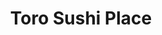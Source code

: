 ---
layout: place
title: Toro Sushi Place
permalink: /washington/spokane-valley/toro-sushi-place.html
stateAbbr: WA
stateName: Washington
cityName: Spokane Valley
seo:
  type: restaurant
  links: https://www.facebook.com/torosushispokane/
place_id: ChIJI7iql4TfYVMRNWjnv1AP4_Y
photos:
  - name: >-
      places/ChIJI7iql4TfYVMRNWjnv1AP4_Y/photos/AeeoHcK_2g1sDghtMRlnEUHPFHtK_PHBbWDDpbAdHqArmY9sZSQ4X65V0wI98ZvwttaRDX7b7uJs69GqraufGB-ZX6MIaj83ENjYwK32PH4LCTzjEmGMee7OFBo90ejIHz2NMNZBjlKMSr4yL0MTPM0rw9n2vZqimHaLBYTqzXRk43ayOEy3jyPke4CYDYNnOVTfOPLq94fGR0xADJJfOoSJ4uR8YTl0-_40J-dJa64Zdm4b1T6gpPXaToOwBG6RfCcvhip9X60ewnA5_lD0_WkqnthtZVPQplgZvDLGVtx8_icOPoj8mGYZyK159cw7Bcf8nEsuLko5jL6lz7V9WOmbzBi0jAMWoO7E8qRMH3ioHlNIsPmcUSfT6_hDtnpAMP5xWaDBdkaLjC-9laX10Ec8WY2GS3d-1pR_w44DkwthkP1-cK8
    widthPx: 4032
    heightPx: 3024
    authorAttributions:
      - displayName: Imogen Phillips
        uri: https://maps.google.com/maps/contrib/103970680586779130194
        photoUri: >-
          https://lh3.googleusercontent.com/a-/ALV-UjVsVPzkblaPfIApnm8-1gwMqgpBWQJAdKxJZLnwNqbgubBO0oCz=s100-p-k-no-mo
    flagContentUri: >-
      https://www.google.com/local/imagery/report/?cb_client=maps_api_places.places_api&image_key=!1e10!2sCIHM0ogKEICAgICktdqZmAE&hl=en-US
    googleMapsUri: >-
      https://www.google.com/maps/place//data=!3m4!1e2!3m2!1sCIHM0ogKEICAgICktdqZmAE!2e10!4m2!3m1!1s0x5361df8497aab823:0xf6e30f50bfe76835
  - name: >-
      places/ChIJI7iql4TfYVMRNWjnv1AP4_Y/photos/AeeoHcJUFlEtfgTeS5K-D03Xl3Safi4mUG4ZaNfZY49GkYh5f00XtlJ8brtQW7Ztp9NY6RI6tZgz4YC0CCT2y10KRnFjaWcMm7MyNy4fdIolhQ3Jbe3vyOzL_4yFBy69TVXyuTvtCjTw7pIQwbN5FXji7jmHw92rpMLanTGCA4vCMMgBcfpIMCrlYWB1vtBCNicYRAftZRFP8mPSoJyS2x8wm-IQICD2z2hwslRRYdUF1WcC0dHCBkTIQ4pOCNLt2XJqKKtHyqODZ3ugqkhn5KfyDrjpw1xPPQJnlFxS97sOWGK0RPIIUBlZsVC8Aks_Bv_ctiU2ylB782mJBNpA2cXeBtEdAZaZp1inhUU0v4PtbVb2FWdznSWQiORj4biIK60dOmN8iiQH8MvmRqYzgKaXsZskukijUwwzDjF9OZSxbUm9bQ
    widthPx: 4030
    heightPx: 2692
    authorAttributions:
      - displayName: E H.
        uri: https://maps.google.com/maps/contrib/103430870429753402652
        photoUri: >-
          https://lh3.googleusercontent.com/a-/ALV-UjVhMiBK3cHkpTbicTBcRY10dKMjgfkk_jQC3X3ueyquEN3jmpaqJw=s100-p-k-no-mo
    flagContentUri: >-
      https://www.google.com/local/imagery/report/?cb_client=maps_api_places.places_api&image_key=!1e10!2sCIHM0ogKEICAgIC-y4KbeA&hl=en-US
    googleMapsUri: >-
      https://www.google.com/maps/place//data=!3m4!1e2!3m2!1sCIHM0ogKEICAgIC-y4KbeA!2e10!4m2!3m1!1s0x5361df8497aab823:0xf6e30f50bfe76835
  - name: >-
      places/ChIJI7iql4TfYVMRNWjnv1AP4_Y/photos/AeeoHcKabdiIzm2Zcx4oPvbByVubvObSI6n6X8RQkyFzfXF5j6aDwgDmXzbDxpsvrhxcmOlpRgP-RpdKIe7f_DiaTAc_2kNYxyFbawsnCk7eUL4z5Sdak6NUn_vu8TlPwTFhYgnH32lR4Syh5w86WJy_HDvras_4KCdDZ_baFUWadhr3cRCrUyY_8Y6pWgzbbXtUDFtHksUtgAi0oK51MqRdwlY2I7tsKIAF46avSwP5KMBV2zjFT3l9xUA0QD5r5y8jItHubRLGgKzM6pc-sFsDQjFZeDiitW5VbjlMCGIcF5DJ39nRezAeFfwPDKRq4IWcL7-2z8vRu65mlqG4YVU4lbkZpVA3B1HclUe4MKzSgRpdVubIjQ-auqu5uZ7vu2nZNyfoOEPNv_r_6ni-eJqWJIJi3eKe6SvNz6U5MzGzt-53kA
    widthPx: 2560
    heightPx: 1920
    authorAttributions:
      - displayName: Francisco Santos
        uri: https://maps.google.com/maps/contrib/108282107968875639509
        photoUri: >-
          https://lh3.googleusercontent.com/a-/ALV-UjWflJrFsNe4mZ84WoVLMvMcrR2LtKO5uFe4GMvO0EhOXT0nVn5Qjg=s100-p-k-no-mo
    flagContentUri: >-
      https://www.google.com/local/imagery/report/?cb_client=maps_api_places.places_api&image_key=!1e10!2sCIHM0ogKEICAgICDgPWAUQ&hl=en-US
    googleMapsUri: >-
      https://www.google.com/maps/place//data=!3m4!1e2!3m2!1sCIHM0ogKEICAgICDgPWAUQ!2e10!4m2!3m1!1s0x5361df8497aab823:0xf6e30f50bfe76835
  - name: >-
      places/ChIJI7iql4TfYVMRNWjnv1AP4_Y/photos/AeeoHcJzCpd7kz1Z0FZYBi4_QvRIQV4ZiQp3igWq0FnD6WvML80nKygtS6lEJgJHzW3JP4gNaouFJuKTMQ1cgYkp6kuOXa_Yt6khINJl7wYImXYQ7SnaM3El-j-xumMAhaZQ4i1KbHNVaDn1eF5lcNqReGBfanDAAlbARil8HRSikiHTKI-8uc6V01wx1tL7T2pnFQqSCE1gPy0jXma2jMyvLfbWSYnkOOgK3OB1oAsf6twOTomQ63ZmrdnPHVims-U8pHLKOgfXZ92y30e2N30QTwHGtiHLpO2LGEMlPcEmyHy5kNCuUgg03AO2ewfx-miyRkk2GkydKHzYqqr0d5ODdsk5DsXWeSmLf85x9Vwi2Oq8RPCOcrf68CPLTUll0WSJEeZTW4bkqw3KH5OU4cmQoYuMbAFSWDYzutSVIZmnsSOhBQ
    widthPx: 4032
    heightPx: 3024
    authorAttributions:
      - displayName: Phuong Ngo
        uri: https://maps.google.com/maps/contrib/100519650688150719209
        photoUri: >-
          https://lh3.googleusercontent.com/a/ACg8ocLKnmJPqfMnUb3ZIk7KeRIzGqV0Jd_8L1YBIH6ETSkOBxC0xQ=s100-p-k-no-mo
    flagContentUri: >-
      https://www.google.com/local/imagery/report/?cb_client=maps_api_places.places_api&image_key=!1e10!2sCIHM0ogKEICAgIDskcO_Bg&hl=en-US
    googleMapsUri: >-
      https://www.google.com/maps/place//data=!3m4!1e2!3m2!1sCIHM0ogKEICAgIDskcO_Bg!2e10!4m2!3m1!1s0x5361df8497aab823:0xf6e30f50bfe76835
  - name: >-
      places/ChIJI7iql4TfYVMRNWjnv1AP4_Y/photos/AeeoHcJuXylZyn5SIv4SVveCNC9VQTZTKLjQBCGFYubOy3OVHqXwcFiZi7bAIFx_rX-3qY5HqUcwe2ZX4Y-NNPwu9Rg_u9WCWRBvpBJGZ0ssvKx6MeyPQ1lm4g9_xhyVO37Qp8rNCi6onHXJ_0xCCDHecQC_FY-gzu_xh3rUJemXmHGepYbwOhX6QB6JeUWU5MJq5YTxLNQIRsGokiAVwWXFbYlWxVNCvGTvx1_Hca9AmzUQc138EYD-uP8YLPoUc_UE2keiTiNs-iks7uuXTPh8E3jSA49YIua95Md_HDQLhehaa5goFtOB32zRWrwbeOLEWQUIxO2JRPbyyheDUY2Odun1-xuDDNGgm96rscc2SfRXeXZGkD-Bm95jwxJzNgT3OQd4phEqb3cd9NA5fdUqT8aF9ZYD0-EQcXT5938oqI_89A
    widthPx: 3024
    heightPx: 4032
    authorAttributions:
      - displayName: TnT
        uri: https://maps.google.com/maps/contrib/109787564353895443566
        photoUri: >-
          https://lh3.googleusercontent.com/a-/ALV-UjUSaXPvbJR7AD1lvBscPBtpRwbj87aZYiyET6h262rz-mwC4Yah4A=s100-p-k-no-mo
    flagContentUri: >-
      https://www.google.com/local/imagery/report/?cb_client=maps_api_places.places_api&image_key=!1e10!2sCIHM0ogKEICAgIDTuOv7Rg&hl=en-US
    googleMapsUri: >-
      https://www.google.com/maps/place//data=!3m4!1e2!3m2!1sCIHM0ogKEICAgIDTuOv7Rg!2e10!4m2!3m1!1s0x5361df8497aab823:0xf6e30f50bfe76835
  - name: >-
      places/ChIJI7iql4TfYVMRNWjnv1AP4_Y/photos/AeeoHcIZvqt418rHHcZ2cwNn8ScqFTbfPxUb2eJHmSYK7qvmyte8fRRgihbv5eQTZP6NO0tdsri-jEOMAMrvJmt5prf_j7n_zHgFxxoRsc4UXRSHDnWo68s8cD9-7ArA6W2AbFwVdh6U5S1OvRmGqkFO25hkWDLC47PPi246QNBqjWC_zdQUGm0-TwiFhEwMTDwQVIfu4zCbio2iuB7L0iZw4rgjjhNKTk9KJYCsYQv5phSfHfcSUTDPK9BtdLOIadk_bKfMOBnURWraVmh2cXdlOPC8xzb768H0OOyBcMQ1yS9uQ_gKf68LHxlzfLXqUluDkgwL6yWRQicXYm5aMOl14ZE0yFXhyJtZSmor7xHjIzU8Ik-xNwEKVTJzaIHExu5wlyGNDnsyiZgCdcMUZ7r3b2NYCufa37dUPfO768L2Pdc
    widthPx: 3024
    heightPx: 4032
    authorAttributions:
      - displayName: Alphie
        uri: https://maps.google.com/maps/contrib/103712600179436636404
        photoUri: >-
          https://lh3.googleusercontent.com/a-/ALV-UjWsghD0dNFkE14C4uLuGPxXm_dWJAT3XQqjOKIjSyURwh2mmcBu=s100-p-k-no-mo
    flagContentUri: >-
      https://www.google.com/local/imagery/report/?cb_client=maps_api_places.places_api&image_key=!1e10!2sCIHM0ogKEICAgICuyY_YJg&hl=en-US
    googleMapsUri: >-
      https://www.google.com/maps/place//data=!3m4!1e2!3m2!1sCIHM0ogKEICAgICuyY_YJg!2e10!4m2!3m1!1s0x5361df8497aab823:0xf6e30f50bfe76835
  - name: >-
      places/ChIJI7iql4TfYVMRNWjnv1AP4_Y/photos/AeeoHcJo1P9SfBu9uZQKTEkQlgJE_6Ba6kUMelsoGMn7S8COxOwkO8o7iBBD0tZa45kcM2v59hmXsfsE9XTJObAfgTd2GkA2l_5E55axbdbF05u3daWVNGFiR4rLZ_Y9eROpRQBVnxtmuIPHK7il56fkfu5ex50pfKMusH12pteKSxCylHXeqLzReeJKln4SAiypW3W3VN-DBFaI3ij74lPG5hrWyP7_kK9_gPaGHdJ5YLDZ7bteNY5KmemvxwQu7FbKJvazxsHlQTEI-qbs-rjGyIBw6u2n3q2-2l9SLnBiuOSKM591CO_HZTIx0ri4-_9AzSlgVpwxIna1s-XrDAAhSkMdX4qJGd_CaV-tmzrlY7Xx1l_hEYh2s84-624doybAThskeK7s566OB3T96gbS8fNj_fkrSKYR83tMbnc7NwJqvQ
    widthPx: 4032
    heightPx: 2268
    authorAttributions:
      - displayName: tachypnea
        uri: https://maps.google.com/maps/contrib/113232366847190480440
        photoUri: >-
          https://lh3.googleusercontent.com/a-/ALV-UjVSZHV_lgUD9zIZq1fFH3dkkHtPmgOd_NxDH9gL5VASwcYOidsywg=s100-p-k-no-mo
    flagContentUri: >-
      https://www.google.com/local/imagery/report/?cb_client=maps_api_places.places_api&image_key=!1e10!2sCIHM0ogKEICAgICep72qGA&hl=en-US
    googleMapsUri: >-
      https://www.google.com/maps/place//data=!3m4!1e2!3m2!1sCIHM0ogKEICAgICep72qGA!2e10!4m2!3m1!1s0x5361df8497aab823:0xf6e30f50bfe76835
  - name: >-
      places/ChIJI7iql4TfYVMRNWjnv1AP4_Y/photos/AeeoHcJL7Juwr3nJbYp_yodJgvZ5dfrwvLG8osHf-MQ2tTWhXDaD-3qDpknHtRllQPy1i28G6r3-Idz6cNNjRoP0FMxqdNZMQMTrPnvRhSV-92SOtzk86aMavBfx74mwEGm7o8CWNSRTz2Ha-N7KIvoShuuYJwaa2jw3-qBwwB0HRo6IgM_t2XA3ykLqFefouiE8bN4cOZ6puLUs2P774TsVTzu3sA8F4t9rybmzYBJZgMJSghSJdKLZ_o_prh8mtxWjyAHXseM6CUruh0WACqqWH30d25umrh2xgfzzvJrrqncqKMovNWBIt4EPp8-t2cpPw0EgVhPm_a2q6q3IsLzvphLR0J8jmlvUA7BmQS4Mf4IHZPfJ_tk0N6AfDi1ggmZj8IfJdQwaoCnpYr42G1SxWJ3S4mWybo0zH37UWcSQmW3_TDv_
    widthPx: 3024
    heightPx: 4032
    authorAttributions:
      - displayName: TnT
        uri: https://maps.google.com/maps/contrib/109787564353895443566
        photoUri: >-
          https://lh3.googleusercontent.com/a-/ALV-UjUSaXPvbJR7AD1lvBscPBtpRwbj87aZYiyET6h262rz-mwC4Yah4A=s100-p-k-no-mo
    flagContentUri: >-
      https://www.google.com/local/imagery/report/?cb_client=maps_api_places.places_api&image_key=!1e10!2sCIHM0ogKEICAgIDTuOv7hgE&hl=en-US
    googleMapsUri: >-
      https://www.google.com/maps/place//data=!3m4!1e2!3m2!1sCIHM0ogKEICAgIDTuOv7hgE!2e10!4m2!3m1!1s0x5361df8497aab823:0xf6e30f50bfe76835
  - name: >-
      places/ChIJI7iql4TfYVMRNWjnv1AP4_Y/photos/AeeoHcJ0GRWBH1yHZdJdB-dRYDUbuPXiAC2d5RqVapy2OUnPmYsFS0WqX3n2h1HNIhHMAZY2tXLmOJZopKoMs_F7SkIEPaEo8UpMQ5dHX0QG2q28qH4BObRqwlmJNf4IXc8vQ2JZKFwrY8viurSXJtvT3-MhXHNmuA5Q-6DJn-8v1qhor5J545FJ6zZF3waeehBJd0jfVzL12SxLlBDsx0ILCan3oolhNadO38QnRmqvo-7NwcmQEyvZIVUT_Myj5EPMkt9fzflXyUnCKI7LTy78LZVp3HiRXqIn48AZA1BNhLJNdQqLxjqpnvbEhSQRQilYv9hpWcwCSzmyYF0OCRVW0Ggr3eK1BHNeFg5ZRbfbzzmsH6HARhk_2nAW6TvB79JT0z-NOgZTPb3JPwmFav65y2-gtD1C7Jm4A-DmIRNdaosGItI
    widthPx: 3000
    heightPx: 4000
    authorAttributions:
      - displayName: Kerri M
        uri: https://maps.google.com/maps/contrib/107708869672325762684
        photoUri: >-
          https://lh3.googleusercontent.com/a-/ALV-UjXWwD92qzQr1CLu_AbmpPytsuzO0DeE3xdOjeqVZOnKXTs2OyKTBw=s100-p-k-no-mo
    flagContentUri: >-
      https://www.google.com/local/imagery/report/?cb_client=maps_api_places.places_api&image_key=!1e10!2sCIHM0ogKEICAgICp0LvctgE&hl=en-US
    googleMapsUri: >-
      https://www.google.com/maps/place//data=!3m4!1e2!3m2!1sCIHM0ogKEICAgICp0LvctgE!2e10!4m2!3m1!1s0x5361df8497aab823:0xf6e30f50bfe76835
  - name: >-
      places/ChIJI7iql4TfYVMRNWjnv1AP4_Y/photos/AeeoHcIRAuetjS9QrgsXbjLhv9V2x236nVIzPiUil_g6BnjesAe-YAdnwj0Xxk4XfzPkLpatFQB0unfvB7N_IV5CC1Emz4i9HUNYfyvFS83OQ7f4tpAeOKOAiw2l4cWcZcwyJK-pSbEdVaAeJKgG8HiDhplShSQtO3s6jA2Cza4SyBywmUryQml-j4fa9UyV04qA2puXkr3Yd2kdRNl_HlOiXI2HhsRGaj7EMUR4jy-84_6x82NNNkrWb7Mfs9trjVooG_YfffTKlLDIWrklR2KuH6M9COm2JOTg-jW0-e1rXZIBnSeJ_Hig5PT1HIcPy-XbM1AK1j-fB-Vvg5PZfPuoM2k_B6UmTuYUnKrQSpAjpel-JpXdNFu4wig1W8oU3keAYLciCfhfgfDuazZqHBZ-6uneIZQKSp7ecL0g4QR2rw4
    widthPx: 3024
    heightPx: 4032
    authorAttributions:
      - displayName: Robert Bingham
        uri: https://maps.google.com/maps/contrib/102259350322958214524
        photoUri: >-
          https://lh3.googleusercontent.com/a-/ALV-UjXZarhsTQi71z24Yz0ME5qM-SUpeeH-XNWDWMo0z_dmGeVoE5tBzg=s100-p-k-no-mo
    flagContentUri: >-
      https://www.google.com/local/imagery/report/?cb_client=maps_api_places.places_api&image_key=!1e10!2sCIHM0ogKEICAgIC-3taXCw&hl=en-US
    googleMapsUri: >-
      https://www.google.com/maps/place//data=!3m4!1e2!3m2!1sCIHM0ogKEICAgIC-3taXCw!2e10!4m2!3m1!1s0x5361df8497aab823:0xf6e30f50bfe76835
address: 328 N Sullivan Rd, Spokane Valley, WA 99037, USA
street: 328 N Sullivan Rd
city: Spokane Valley
state: WA
zip: '99037'
country: USA
neighborhood: Veradale
latitude: '47.660100'
longitude: '-117.195427'
accessibility_options:
  wheelchairAccessibleParking: true
  wheelchairAccessibleEntrance: true
  wheelchairAccessibleRestroom: true
  wheelchairAccessibleSeating: true
business_status: OPERATIONAL
name: Toro Sushi Place
google_maps_links:
  directionsUri: >-
    https://www.google.com/maps/dir//''/data=!4m7!4m6!1m1!4e2!1m2!1m1!1s0x5361df8497aab823:0xf6e30f50bfe76835!3e0
  placeUri: https://maps.google.com/?cid=17790079792535005237
  writeAReviewUri: >-
    https://www.google.com/maps/place//data=!4m3!3m2!1s0x5361df8497aab823:0xf6e30f50bfe76835!12e1
  reviewsUri: >-
    https://www.google.com/maps/place//data=!4m4!3m3!1s0x5361df8497aab823:0xf6e30f50bfe76835!9m1!1b1
  photosUri: >-
    https://www.google.com/maps/place//data=!4m3!3m2!1s0x5361df8497aab823:0xf6e30f50bfe76835!10e5
primary_type: Sushi Restaurant
opening_hours:
  openNow: true
  periods:
    - open:
        day: 0
        hour: 14
        minute: 0
      close:
        day: 0
        hour: 20
        minute: 0
    - open:
        day: 2
        hour: 15
        minute: 0
      close:
        day: 2
        hour: 21
        minute: 0
    - open:
        day: 3
        hour: 15
        minute: 0
      close:
        day: 3
        hour: 21
        minute: 0
    - open:
        day: 4
        hour: 15
        minute: 0
      close:
        day: 4
        hour: 21
        minute: 0
    - open:
        day: 5
        hour: 14
        minute: 0
      close:
        day: 5
        hour: 21
        minute: 0
    - open:
        day: 6
        hour: 14
        minute: 0
      close:
        day: 6
        hour: 21
        minute: 0
  weekdayDescriptions:
    - 'Monday: Closed'
    - 'Tuesday: 3:00 – 9:00 PM'
    - 'Wednesday: 3:00 – 9:00 PM'
    - 'Thursday: 3:00 – 9:00 PM'
    - 'Friday: 2:00 – 9:00 PM'
    - 'Saturday: 2:00 – 9:00 PM'
    - 'Sunday: 2:00 – 8:00 PM'
  nextCloseTime: '2025-05-04T04:00:00Z'
secondary_opening_hours:
  regular:
    weekdayDescriptions: null
    type: null
  current:
    weekdayDescriptions: null
    type: null
phone: (509) 703-7029
price_level: PRICE_LEVEL_MODERATE
price_range: $20 &ndash; $30
rating: '4.1'
rating_count: 894
website: https://www.facebook.com/torosushispokane/
description: >-
  Discover Toro Sushi Place in Spokane Valley$$$Toro Sushi Place in Spokane
  Valley, WA, stands out as a welcoming spot for those seeking fresh sushi and
  Japanese-inspired dining options. This casual eatery boasts a relaxed
  atmosphere where patrons can enjoy a variety of rolls, along with selections
  of sake, cocktails, and beer, making it ideal for casual meals or unwinding
  after a day out. Accessibility features like wheelchair-friendly parking and
  entrances ensure everyone can savor the experience, adding to its appeal for
  families and groups. If you're exploring sushi restaurants near you, this
  location offers a solid choice with moderately priced dishes that highlight
  quality ingredients. Its convenient hours cater to both lunch and dinner
  crowds, enhancing its reputation as a reliable go-to for Japanese places in
  the area.
generative_summary: >-
  Discover Toro Sushi Place in Spokane Valley$$$Toro Sushi Place in Spokane
  Valley, WA, stands out as a welcoming spot for those seeking fresh sushi and
  Japanese-inspired dining options. This casual eatery boasts a relaxed
  atmosphere where patrons can enjoy a variety of rolls, along with selections
  of sake, cocktails, and beer, making it ideal for casual meals or unwinding
  after a day out. Accessibility features like wheelchair-friendly parking and
  entrances ensure everyone can savor the experience, adding to its appeal for
  families and groups. If you're exploring sushi restaurants near you, this
  location offers a solid choice with moderately priced dishes that highlight
  quality ingredients. Its convenient hours cater to both lunch and dinner
  crowds, enhancing its reputation as a reliable go-to for Japanese places in
  the area.
generative_disclosure: Summarized by AI using the Grok-3-Mini model.
reviews: null
review_summary: >-
  Insights from Visitor Feedback$$$Visitors to this sushi spot often rave about
  the fresh flavors and generous portions that make it a standout among local
  options. Many appreciate the friendly service and cozy vibe, which contribute
  to a relaxed dining experience perfect for casual get-togethers or solo
  visits. While some note that wait times can vary during peak hours, the
  overall consensus leans positive, with plenty of praise for the variety of
  rolls and drinks that keep people coming back. If you're on the hunt for
  top-rated sushi near you, feedback highlights the value for the price,
  especially for those who love exploring Japanese cuisine without breaking the
  bank. All in all, it's a solid pick that delivers on taste and atmosphere,
  encouraging repeat trips for anyone in the mood for something delicious.
review_disclosure: Summarized by AI using the Grok-3-Mini model.
parking_options: null
payment_options: null
allow_dogs: null
curbside_pickup: null
delivery: null
dine_in: null
good_for_children: null
good_for_groups: null
good_for_sports: null
live_music: null
menu_for_children: null
outdoor_seating: null
reservable: null
restroom: null
serves_beer: null
serves_breakfast: null
serves_brunch: null
serves_cocktails: null
serves_coffee: null
serves_dinner: null
serves_dessert: null
serves_lunch: null
serves_vegetarian_food: null
serves_wine: null
takeout: null
update_category: enterprise
places_description: null

---